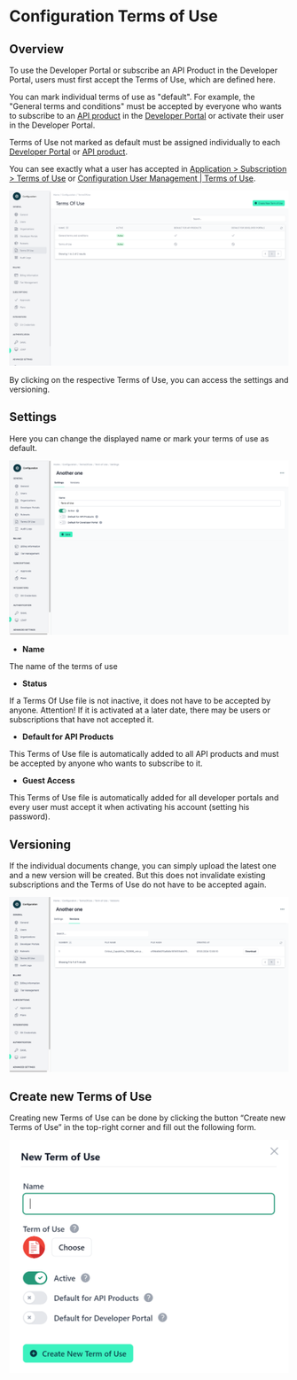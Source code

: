 # Configuration Terms of Use

<head>
  <meta name="guidename" content="API Management"/>
  <meta name="context" content="GUID-55a0dc7e-2c97-40cc-9e0d-a1210ea3c2a2"/>
</head>

## Overview

To use the Developer Portal or subscribe an API Product in the Developer Portal, users must first accept the Terms of Use, which are defined here.

You can mark individual terms of use as "default". For example, the "General terms and conditions" must be accepted by everyone who wants to subscribe to an [API product](../Topics/cp-API_product_terms_of_use.md) in the [Developer Portal](../Topics/cp-Developer_portal_details.md) or activate their user in the Developer Portal. 

Terms of Use not marked as default must be assigned individually to each [Developer Portal](../Topics/cp-Developer_portal_details.md) or [API product](../Topics/cp-API_product_terms_of_use.md).

You can see exactly what a user has accepted in [Application > Subscription > Terms of Use](../Topics/cp-Application_subscriptions.md) or [Configuration User Management | Terms of Use](../Topics/cp-Configuration_user_management.md).

![Administration Portal - Configuration - Terms of Use](../Images/img-cp-admin_portal_config_term_of_use.png)

By clicking on the respective Terms of Use, you can access the settings and versioning.

## Settings

Here you can change the displayed name or mark your terms of use as default.

![Administration Portal - Configuration - Terms of Use - Settings](../Images/img-cp-admin_portal_config_term_of_use_settings.png)

- **Name**

The name of the terms of use

- **Status**

If a Terms Of Use file is not inactive, it does not have to be accepted by anyone. Attention! If it is activated at a later date, there may be users or subscriptions that have not accepted it.

- **Default for API Products**

This Terms of Use file is automatically added to all API products and must be accepted by anyone who wants to subscribe to it.

- **Guest Access**

This Terms of Use file is automatically added for all developer portals and every user must accept it when activating his account (setting his password).

## Versioning

If the individual documents change, you can simply upload the latest one and a new version will be created. But this does not invalidate existing subscriptions and the Terms of Use do not have to be accepted again.

![Administration Portal - Configuration - Terms of Use - Versioning](../Images/img-cp-admin_portal_config_term_of_use_versioning.png)

## Create new Terms of Use

Creating new Terms of Use can be done by clicking the button “Create new Terms of Use” in the top-right corner and fill out the following form.

![Configuration - Terms of Use- Create new Terms of Use](../Images/img-cp-admin_portal_config_term_of_use_create_new_term.png)

 